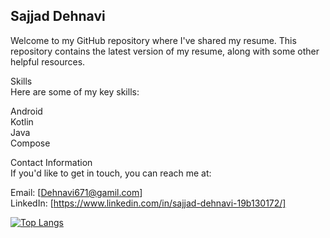 ## Sajjad Dehnavi
Welcome to my GitHub repository where I've shared my resume. This repository contains the latest version of my resume, along with some other helpful resources.
<br/>

<!--
Resume<br/>
The latest version of my resume can be found in the resume folder. You can view it online or download a PDF version.
-->
Skills<br/>
Here are some of my key skills:<br/>

Android<br/>
Kotlin<br/>
Java<br/>
Compose<br/>

<!--
Projects
I've worked on a number of interesting projects, including:

Project 1: Description of project 1.
Project 2: Description of project 2.
Project 3: Description of project 3.
You can find more information about these projects in the projects folder.
-->

Contact Information<br/>
If you'd like to get in touch, you can reach me at:<br/>

Email: [Dehnavi671@gamil.com]<br/>
LinkedIn: [https://www.linkedin.com/in/sajjad-dehnavi-19b130172/]<br/>


[![Top Langs](https://github-readme-stats.vercel.app/api/top-langs/?username=sajjad-dehnavi&hide=Vim+Script,Vim+Snippet,C&theme=tokyonight&hide_border=true&border_radius=10&bg_color=15,0d1117,1a1b26&show_icons=true&layout=compact)](https://github.com/sajjad-dehnavi)
